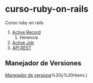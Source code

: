 # curso-ruby-on-rails
Curso ruby on rails

1. [Active Record](active_record/readme.md)
    1. Herencia
2. [Active Job](active_job/readme.md)
3. [API REST](api/readme.md)


## Manejador de Versiones

[Manejador de versione](https://blog.makeitreal.camp/manejadores-de-versiones-en-ruby/#:~:text=Un%20manejador%20de%20versiones%20para,y%20cambiar%20entre%20versiones%20fácilmente.&text=Existen%20dos%20manejadores%20de%20versiones,Ruby%20Version%20Manager)%20y%20rbenv.)
